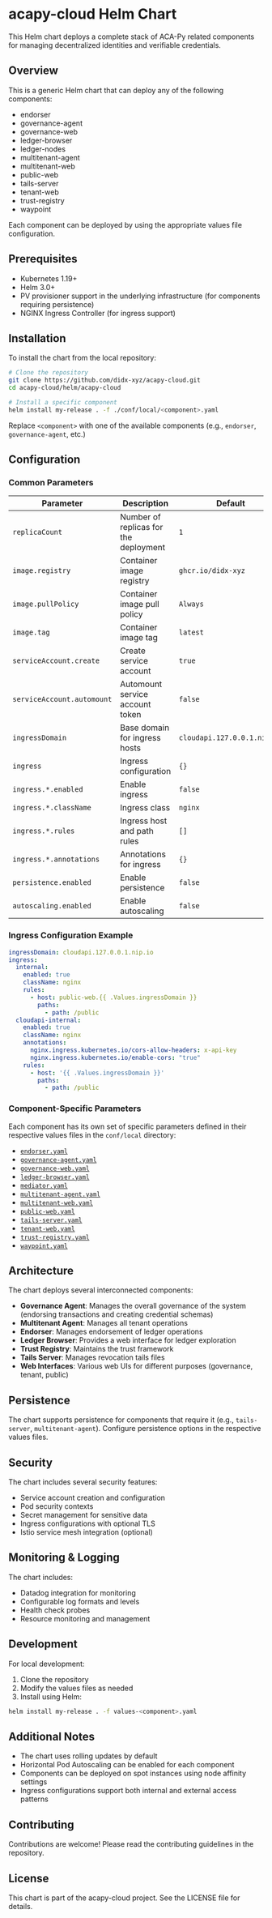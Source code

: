 # acapy-cloud Helm Chart

This Helm chart deploys a complete stack of ACA-Py related components for managing decentralized
identities and verifiable credentials.

## Overview

This is a generic Helm chart that can deploy any of the following components:

- endorser
- governance-agent
- governance-web
- ledger-browser
- ledger-nodes
- multitenant-agent
- multitenant-web
- public-web
- tails-server
- tenant-web
- trust-registry
- waypoint

Each component can be deployed by using the appropriate values file configuration.

## Prerequisites

- Kubernetes 1.19+
- Helm 3.0+
- PV provisioner support in the underlying infrastructure (for components requiring persistence)
- NGINX Ingress Controller (for ingress support)

## Installation

To install the chart from the local repository:

```bash
# Clone the repository
git clone https://github.com/didx-xyz/acapy-cloud.git
cd acapy-cloud/helm/acapy-cloud

# Install a specific component
helm install my-release . -f ./conf/local/<component>.yaml
```

Replace `<component>` with one of the available components (e.g., `endorser`, `governance-agent`, etc.)

## Configuration

### Common Parameters

| Parameter | Description | Default |
|-----------|-------------|---------|
| `replicaCount` | Number of replicas for the deployment | `1` |
| `image.registry` | Container image registry | `ghcr.io/didx-xyz` |
| `image.pullPolicy` | Container image pull policy | `Always` |
| `image.tag` | Container image tag | `latest` |
| `serviceAccount.create` | Create service account | `true` |
| `serviceAccount.automount` | Automount service account token | `false` |
| `ingressDomain` | Base domain for ingress hosts | `cloudapi.127.0.0.1.nip.io` |
| `ingress` | Ingress configuration | `{}` |
| `ingress.*.enabled` | Enable ingress | `false` |
| `ingress.*.className` | Ingress class | `nginx` |
| `ingress.*.rules` | Ingress host and path rules | `[]` |
| `ingress.*.annotations` | Annotations for ingress | `{}` |
| `persistence.enabled` | Enable persistence | `false` |
| `autoscaling.enabled` | Enable autoscaling | `false` |

### Ingress Configuration Example

```yaml
ingressDomain: cloudapi.127.0.0.1.nip.io
ingress:
  internal:
    enabled: true
    className: nginx
    rules:
      - host: public-web.{{ .Values.ingressDomain }}
        paths:
          - path: /public
  cloudapi-internal:
    enabled: true
    className: nginx
    annotations:
      nginx.ingress.kubernetes.io/cors-allow-headers: x-api-key
      nginx.ingress.kubernetes.io/enable-cors: "true"
    rules:
      - host: '{{ .Values.ingressDomain }}'
        paths:
          - path: /public
```

### Component-Specific Parameters

Each component has its own set of specific parameters defined in their respective values files in the `conf/local` directory:

- [`endorser.yaml`](./conf/local/endorser.yaml)
- [`governance-agent.yaml`](./conf/local/governance-agent.yaml)
- [`governance-web.yaml`](./conf/local/governance-web.yaml)
- [`ledger-browser.yaml`](./conf/local/ledger-browser.yaml)
- [`mediator.yaml`](./conf/local/mediator.yaml)
- [`multitenant-agent.yaml`](./conf/local/multitenant-agent.yaml)
- [`multitenant-web.yaml`](./conf/local/multitenant-web.yaml)
- [`public-web.yaml`](./conf/local/public-web.yaml)
- [`tails-server.yaml`](./conf/local/tails-server.yaml)
- [`tenant-web.yaml`](./conf/local/tenant-web.yaml)
- [`trust-registry.yaml`](./conf/local/trust-registry.yaml)
- [`waypoint.yaml`](./conf/local/waypoint.yaml)

## Architecture

The chart deploys several interconnected components:

- **Governance Agent**: Manages the overall governance of the system (endorsing transactions and creating credential schemas)
- **Multitenant Agent**: Manages all tenant operations
- **Endorser**: Manages endorsement of ledger operations
- **Ledger Browser**: Provides a web interface for ledger exploration
- **Trust Registry**: Maintains the trust framework
- **Tails Server**: Manages revocation tails files
- **Web Interfaces**: Various web UIs for different purposes (governance, tenant, public)

## Persistence

The chart supports persistence for components that require it (e.g., `tails-server`, `multitenant-agent`).
Configure persistence options in the respective values files.

## Security

The chart includes several security features:

- Service account creation and configuration
- Pod security contexts
- Secret management for sensitive data
- Ingress configurations with optional TLS
- Istio service mesh integration (optional)

## Monitoring & Logging

The chart includes:

- Datadog integration for monitoring
- Configurable log formats and levels
- Health check probes
- Resource monitoring and management

## Development

For local development:

1. Clone the repository
2. Modify the values files as needed
3. Install using Helm:

```bash
helm install my-release . -f values-<component>.yaml
```

## Additional Notes

- The chart uses rolling updates by default
- Horizontal Pod Autoscaling can be enabled for each component
- Components can be deployed on spot instances using node affinity settings
- Ingress configurations support both internal and external access patterns

## Contributing

Contributions are welcome! Please read the contributing guidelines in the repository.

## License

This chart is part of the acapy-cloud project. See the LICENSE file for details.
